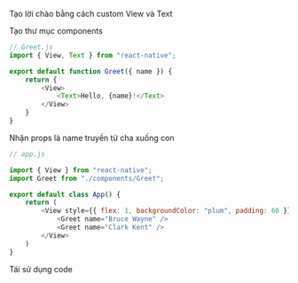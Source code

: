 Tạo lời chào bằng cách custom View và Text

Tạo thư mục components

```js
// Greet.js
import { View, Text } from "react-native";

export default function Greet({ name }) {
    return {
        <View>
            <Text>Hello, {name}!</Text>
        </View>
    }
}
```

Nhận props là name truyền từ cha xuống con

```js
// app.js

import { View } from "react-native";
import Greet from "./components/Greet";

export default class App() {
    return (
        <View style={{ flex: 1, backgroundColor: "plum", padding: 60 }}>
            <Greet name="Bruce Wayne" />
            <Greet name="Clark Kent" />
        </View>
    )
}
```

Tái sử dụng code
